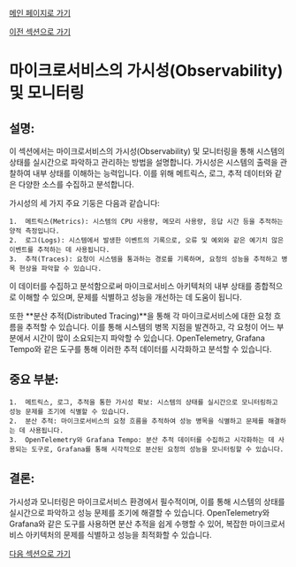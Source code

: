 [메인 페이지로 가기](main.md)

[이전 섹션으로 가기](section_8.md)

# 마이크로서비스의 가시성(Observability) 및 모니터링

## 설명:

이 섹션에서는 마이크로서비스의 가시성(Observability) 및 모니터링을 통해 시스템의 상태를 실시간으로 파악하고 관리하는 방법을 설명합니다. 가시성은 시스템의 출력을 관찰하여 내부 상태를 이해하는 능력입니다. 이를 위해 메트릭스, 로그, 추적 데이터와 같은 다양한 소스를 수집하고 분석합니다.

가시성의 세 가지 주요 기둥은 다음과 같습니다:

	1.	메트릭스(Metrics): 시스템의 CPU 사용량, 메모리 사용량, 응답 시간 등을 추적하는 양적 측정입니다.
	2.	로그(Logs): 시스템에서 발생한 이벤트의 기록으로, 오류 및 예외와 같은 예기치 않은 이벤트를 추적하는 데 사용됩니다.
	3.	추적(Traces): 요청이 시스템을 통과하는 경로를 기록하며, 요청의 성능을 추적하고 병목 현상을 파악할 수 있습니다.

이 데이터를 수집하고 분석함으로써 마이크로서비스 아키텍처의 내부 상태를 종합적으로 이해할 수 있으며, 문제를 식별하고 성능을 개선하는 데 도움이 됩니다.

또한 **분산 추적(Distributed Tracing)**을 통해 각 마이크로서비스에 대한 요청 흐름을 추적할 수 있습니다. 이를 통해 시스템의 병목 지점을 발견하고, 각 요청이 어느 부분에서 시간이 많이 소요되는지 파악할 수 있습니다. OpenTelemetry, Grafana Tempo와 같은 도구를 통해 이러한 추적 데이터를 시각화하고 분석할 수 있습니다.

## 중요 부분:

	1.	메트릭스, 로그, 추적을 통한 가시성 확보: 시스템의 상태를 실시간으로 모니터링하고 성능 문제를 조기에 식별할 수 있습니다.
	2.	분산 추적: 마이크로서비스의 요청 흐름을 추적하여 성능 병목을 식별하고 문제를 해결하는 데 사용됩니다.
	3.	OpenTelemetry와 Grafana Tempo: 분산 추적 데이터를 수집하고 시각화하는 데 사용되는 도구로, Grafana를 통해 시각적으로 분산된 요청의 성능을 모니터링할 수 있습니다.

## 결론:

가시성과 모니터링은 마이크로서비스 환경에서 필수적이며, 이를 통해 시스템의 상태를 실시간으로 파악하고 성능 문제를 조기에 해결할 수 있습니다. OpenTelemetry와 Grafana와 같은 도구를 사용하면 분산 추적을 쉽게 수행할 수 있어, 복잡한 마이크로서비스 아키텍처의 문제를 식별하고 성능을 최적화할 수 있습니다.

[다음 섹션으로 가기](section_10.md)
